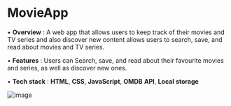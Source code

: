 # MovieApp


• **Overview** : A web app that allows users to keep track of their movies and TV
                 series and also discover new content allows users to search, save, and read
                 about movies and TV series.
              
• **Features** : Users can Search, save, and read about their favourite movies and
                 series, as well as discover new ones.
               
• **Tech** **stack** : **HTML**, **CSS**, **JavaScript**, **OMDB** **API**, **Local** **storage**



![image](https://github.com/souravsingh92/MovieApp/assets/50536628/c6a249a1-380e-4a3e-9b08-8ab3d674c44a)
